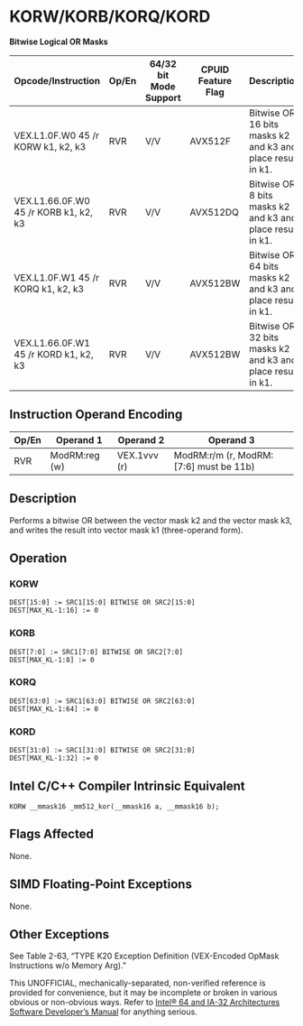 # KORW/KORB/KORQ/KORD

**Bitwise Logical OR Masks**

| Opcode/Instruction                    | Op/En | 64/32 bit Mode Support | CPUID Feature Flag | Description                                                |
| ------------------------------------- | ----- | ---------------------- | ------------------ | ---------------------------------------------------------- |
| VEX.L1.0F.W0 45 /r KORW k1, k2, k3    | RVR   | V/V                    | AVX512F            | Bitwise OR 16 bits masks k2 and k3 and place result in k1. |
| VEX.L1.66.0F.W0 45 /r KORB k1, k2, k3 | RVR   | V/V                    | AVX512DQ           | Bitwise OR 8 bits masks k2 and k3 and place result in k1.  |
| VEX.L1.0F.W1 45 /r KORQ k1, k2, k3    | RVR   | V/V                    | AVX512BW           | Bitwise OR 64 bits masks k2 and k3 and place result in k1. |
| VEX.L1.66.0F.W1 45 /r KORD k1, k2, k3 | RVR   | V/V                    | AVX512BW           | Bitwise OR 32 bits masks k2 and k3 and place result in k1. |

## Instruction Operand Encoding

| Op/En | Operand 1     | Operand 2    | Operand 3                              |
| ----- | ------------- | ------------ | -------------------------------------- |
| RVR   | ModRM:reg (w) | VEX.1vvv (r) | ModRM:r/m (r, ModRM:[7:6] must be 11b) |

## Description

Performs a bitwise OR between the vector mask k2 and the vector mask k3, and writes the result into vector mask k1 (three-operand form).

## Operation

### KORW

```
DEST[15:0] := SRC1[15:0] BITWISE OR SRC2[15:0]
DEST[MAX_KL-1:16] := 0

```

### KORB

```
DEST[7:0] := SRC1[7:0] BITWISE OR SRC2[7:0]
DEST[MAX_KL-1:8] := 0

```

### KORQ

```
DEST[63:0] := SRC1[63:0] BITWISE OR SRC2[63:0]
DEST[MAX_KL-1:64] := 0

```

### KORD

```
DEST[31:0] := SRC1[31:0] BITWISE OR SRC2[31:0]
DEST[MAX_KL-1:32] := 0

```

## Intel C/C++ Compiler Intrinsic Equivalent

```
KORW __mmask16 _mm512_kor(__mmask16 a, __mmask16 b);

```

## Flags Affected

None.

## SIMD Floating-Point Exceptions

None.

## Other Exceptions

See Table 2-63, “TYPE K20 Exception Definition (VEX-Encoded OpMask Instructions w/o Memory Arg).”

This UNOFFICIAL, mechanically-separated, non-verified reference is provided for convenience, but it may be
incomplete or broken in various obvious or non-obvious
ways. Refer to [Intel® 64 and IA-32 Architectures Software Developer’s Manual](https://software.intel.com/en-us/download/intel-64-and-ia-32-architectures-sdm-combined-volumes-1-2a-2b-2c-2d-3a-3b-3c-3d-and-4) for anything serious.
